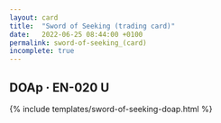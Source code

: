 ```yaml
---
layout: card
title:  "Sword of Seeking (trading card)"
date:   2022-06-25 08:44:00 +0100
permalink: sword-of-seeking_(card)
incomplete: true
---
```


## DOAp &middot; EN-020 U

{% include templates/sword-of-seeking-doap.html %}